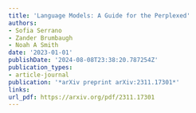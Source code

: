 ```yaml
---
title: 'Language Models: A Guide for the Perplexed'
authors:
- Sofia Serrano
- Zander Brumbaugh
- Noah A Smith
date: '2023-01-01'
publishDate: '2024-08-08T23:38:20.787254Z'
publication_types:
- article-journal
publication: '*arXiv preprint arXiv:2311.17301*'
links:
url_pdf: https://arxiv.org/pdf/2311.17301
---
```

